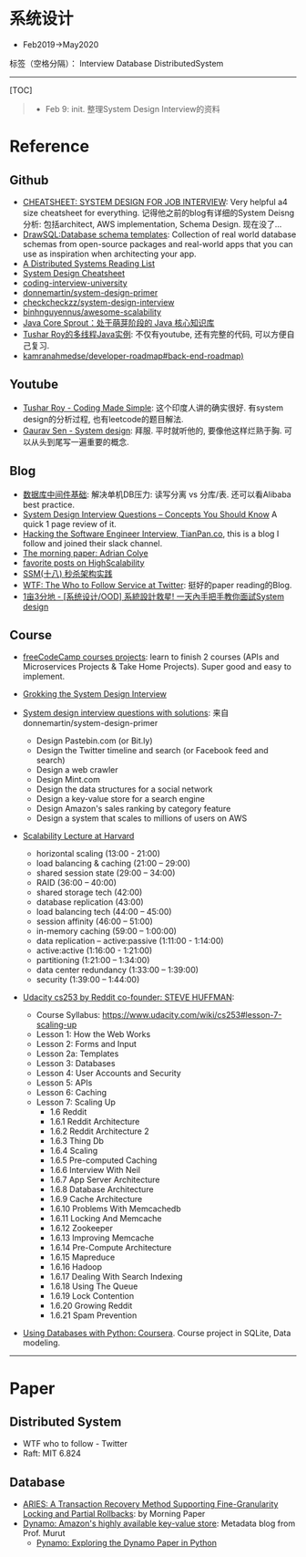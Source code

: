 # 系统设计
* Feb2019->May2020

标签（空格分隔）： Interview Database DistributedSystem

---

[TOC]

> + Feb 9: init. 整理System Design Interview的资料

# Reference

## Github
* [CHEATSHEET: SYSTEM DESIGN FOR JOB INTERVIEW](https://cheatsheet.dennyzhang.com/cheatsheet-systemdesign-a4): Very helpful a4 size cheatsheet for everything. 记得他之前的blog有详细的System Deisng分析: 包括architect, AWS implementation, Schema Design. 现在没了...
* [DrawSQL:Database schema templates](https://drawsql.app/templates/): Collection of real world database schemas from open-source packages and real-world apps that you can use as inspiration when architecting your app.
* [A Distributed Systems Reading List](http://dancres.github.io/Pages/)
* [System Design Cheatsheet](https://gist.github.com/vasanthk/485d1c25737e8e72759f)
* [coding-interview-university](https://github.com/jwasham/coding-interview-university)
* [donnemartin/system-design-primer](https://github.com/donnemartin/system-design-primer)
* [checkcheckzz/system-design-interview](https://github.com/checkcheckzz/system-design-interview)
* [binhnguyennus/awesome-scalability](https://github.com/binhnguyennus/awesome-scalability)
* [Java Core Sprout：处于萌芽阶段的 Java 核心知识库](https://github.com/crossoverJie/JCSprout)
* [Tushar Roy的多线程Java实例](https://github.com/mission-peace/interview/tree/master/src/com/interview/multithreaded): 不仅有youtube, 还有完整的代码, 可以方便自己复习.
* [kamranahmedse/developer-roadmap#back-end-roadmap)](https://github.com/kamranahmedse/developer-roadmap#back-end-roadmap)

## Youtube
* [Tushar Roy - Coding Made Simple](https://www.youtube.com/user/tusharroy2525): 这个印度人讲的确实很好. 有system design的分析过程, 也有leetcode的题目解法.
* [Gaurav Sen - System design](https://www.youtube.com/watch?v=5faMjKuB9bc): 拜服. 平时就听他的, 要像他这样烂熟于胸. 可以从头到尾写一遍重要的概念.

## Blog
* [数据库中间件基础](https://mjd507.github.io/2019/06/02/middle-ware-db/): 解决单机DB压力: 读写分离 vs 分库/表. 还可以看Alibaba best practice.
* [System Design Interview Questions – Concepts You Should Know](https://www.freecodecamp.org/news/systems-design-for-interviews/) A quick 1 page review of it.
* [Hacking the Software Engineer Interview, TianPan.co](https://tianpan.co/hacking-the-software-engineer-interview), this is a blog I follow and joined their slack channel.
* [The morning paper: Adrian Colye](https://blog.acolyer.org/2015/03/04/paxos-made-simple/)
* [favorite posts on HighScalability](http://highscalability.com/all-time-favorites/)
* [SSM(十八) 秒杀架构实践](https://crossoverjie.top/2018/05/07/ssm/SSM18-seconds-kill/#distributed-redis-tool-%E2%AC%86%EF%B8%8Fv1-0-3)
* [WTF: The Who to Follow Service at Twitter](https://medium.com/@vipulrawat007/wtf-the-who-to-follow-service-at-twitter-dff156fbc0e8): 挺好的paper reading的Blog.
* [1亩3分地 - [系统设计/OOD] 系統設計救星! 一天內手把手教你面試System design](https://www.1point3acres.com/bbs/thread-208829-1-1.html)

## Course
* [freeCodeCamp courses projects](https://www.freecodecamp.org/learn): learn to finish 2 courses (APIs and Microservices Projects & Take Home Projects). Super good and easy to implement.
* [Grokking the System Design Interview](https://www.educative.io/collection/5668639101419520/5649050225344512)
* [System design interview questions with solutions](https://github.com/donnemartin/system-design-primer#system-design-interview-questions-with-solutions): 来自donnemartin/system-design-primer
    * Design Pastebin.com (or Bit.ly)
    * Design the Twitter timeline and search (or Facebook feed and search)
    * Design a web crawler
    * Design Mint.com
    * Design the data structures for a social network
    * Design a key-value store for a search engine
    * Design Amazon's sales ranking by category feature
    * Design a system that scales to millions of users on AWS
* [Scalability Lecture at Harvard](https://www.youtube.com/watch?v=-W9F__D3oY4)
    * horizontal scaling (13:00 - 21:00)
    * load balancing & caching (21:00 – 29:00)
	* shared session state (29:00 – 34:00)
	* RAID (36:00 – 40:00)
	* shared storage tech (42:00)
	* database replication (43:00)
	* load balancing tech (44:00 – 45:00)
	* session affinity (46:00 – 51:00)
	* in-memory caching (59:00 – 1:00:00)
	* data replication – active:passive (1:11:00 - 1:14:00)  
	* active:active (1:16:00 - 1:21:00)
	* partitioning (1:21:00 – 1:34:00)
	* data center redundancy (1:33:00 – 1:39:00)
	* security (1:39:00 – 1:44:00)

* [Udacity cs253 by Reddit co-founder: STEVE HUFFMAN](https://classroom.udacity.com/courses/cs253):
	* Course Syllabus: https://www.udacity.com/wiki/cs253#lesson-7-scaling-up
	* Lesson 1: How the Web Works
	* Lesson 2: Forms and Input
	* Lesson 2a: Templates
	* Lesson 3: Databases
	* Lesson 4: User Accounts and Security
	* Lesson 5: APIs
	* Lesson 6: Caching
	* Lesson 7: Scaling Up
		* 1.6 Reddit
		* 1.6.1 Reddit Architecture
		* 1.6.2 Reddit Architecture 2
		* 1.6.3 Thing Db
		* 1.6.4 Scaling
		* 1.6.5 Pre-computed Caching
		* 1.6.6 Interview With Neil
		* 1.6.7 App Server Architecture
		* 1.6.8 Database Architecture
		* 1.6.9 Cache Architecture
		* 1.6.10 Problems With Memcachedb
		* 1.6.11 Locking And Memcache
		* 1.6.12 Zookeeper
		* 1.6.13 Improving Memcache
		* 1.6.14 Pre-Compute Architecture
		* 1.6.15 Mapreduce
		* 1.6.16 Hadoop
		* 1.6.17 Dealing With Search Indexing
		* 1.6.18 Using The Queue
		* 1.6.19 Lock Contention
		* 1.6.20 Growing Reddit
		* 1.6.21 Spam Prevention

* [Using Databases with Python: Coursera](https://www.coursera.org/learn/python-databases). Course project in SQLite, Data modeling.
	
---

# Paper
## Distributed System
* WTF who to follow - Twitter
* Raft: MIT 6.824


## Database
* [ARIES: A Transaction Recovery Method Supporting Fine-Granularity Locking and Partial Rollbacks](https://blog.acolyer.org/2016/01/08/aries/): by Morning Paper
* [Dynamo: Amazon's highly available key-value store](http://muratbuffalo.blogspot.com/2010/11/dynamo-amazons-highly-available-key.html): Metadata blog from Prof. Murut
    * [Pynamo: Exploring the Dynamo Paper in Python](https://www.lurklurk.org/pynamo/pynamo.html)

